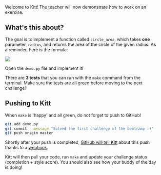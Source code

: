Welcome to Kitt! The teacher will now demonstrate how to work on an exercise.

## What's this about?

The goal is to implement a function called `circle_area`, which takes **one** parameter,
`radius`, and returns the area of the circle of the given radius. As a reminder,
here is the formula:

![](https://raw.githubusercontent.com/lewagon/fullstack-images/master/ruby/area-circle.png)

Open the `demo.py` file and implement it!

There are **3 tests** that you can run with the `make` command from the terminal. Make sure the tests are all green before moving to the next challenge!

## Pushing to Kitt

When `make` is 'happy' and all green, do not forget to push to GitHub!

```bash
git add demo.py
git commit --message "Solved the first challenge of the bootcamp :)"
git push origin master
```

Shortly after your push is completed, [GitHub will tell Kitt](https://sebastien.saunier.me/blog/2014/04/21/practical-example-of-using-git-in-a-school.html) about this push thanks to a [webhook](https://developer.github.com/webhooks/).

Kitt will then pull your code, run `make` and update your challenge status (completion + style score). You should also see how your buddy of the day is doing!
